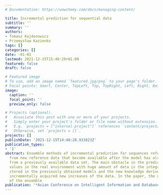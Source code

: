 ```yaml
---
# Documentation: https://wowchemy.com/docs/managing-content/

title: Incremental prediction for sequential data
subtitle: ''
summary: ''
authors:
- Tomasz Kajdanowicz
- Przemysław Kazienko
tags: []
categories: []
date: -01-01
lastmod: 2021-12-15T15:40:29+01:00
featured: false
draft: false

# Featured image
# To use, add an image named `featured.jpg/png` to your page's folder.
# Focal points: Smart, Center, TopLeft, Top, TopRight, Left, Right, BottomLeft, Bottom, BottomRight.
image:
  caption: ''
  focal_point: ''
  preview_only: false

# Projects (optional).
#   Associate this post with one or more of your projects.
#   Simply enter your project's folder or file name without extension.
#   E.g. `projects = ["internal-project"]` references `content/project/deep-learning/index.md`.
#   Otherwise, set `projects = []`.
projects: []
publishDate: '2021-12-15T14:40:28.933823Z'
publication_types:
- '1'
abstract: Ensemble methods of incremental prediction for sequences refer to learning
  from new reference data that become available after the model has already been created
  from a previously available data set. The main obstacle in the prediction of sequential
  values in the real environment with huge amount of data is the integration of knowledge
  stored in the previously obtained models and the new knowledge derived from the
  incrementally acquired new increases of the data. In the paper, the new approach
  of the ensemble
publication: '*Asian Conference on Intelligent Information and Database Systems*'
---
```


